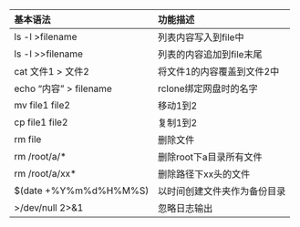 | 基本语法                        | 功能描述                                             |
| :-----------------------    | :-------------------------------------------------- |
| ls -l >filename            | 列表内容写入到file中                                 |
| ls -l >>filename                   | 列表的内容追加到file末尾                                  |
|cat 文件1 > 文件2                    | 将文件1的内容覆盖到文件2中                              |
| echo “内容” > filename   | rclone绑定网盘时的名字                               |
| mv file1 file2 |移动1到2 |
| cp file1 file2 |复制1到2 |
|rm file |删除文件|
|rm /root/a/*|删除root下a目录所有文件|
|rm /root/a/xx* |删除路径下xx头的文件|
| $(date +%Y%m%d%H%M%S)       | 以时间创建文件夹作为备份目录 |
|>/dev/null 2>&1 | 忽略日志输出 |
